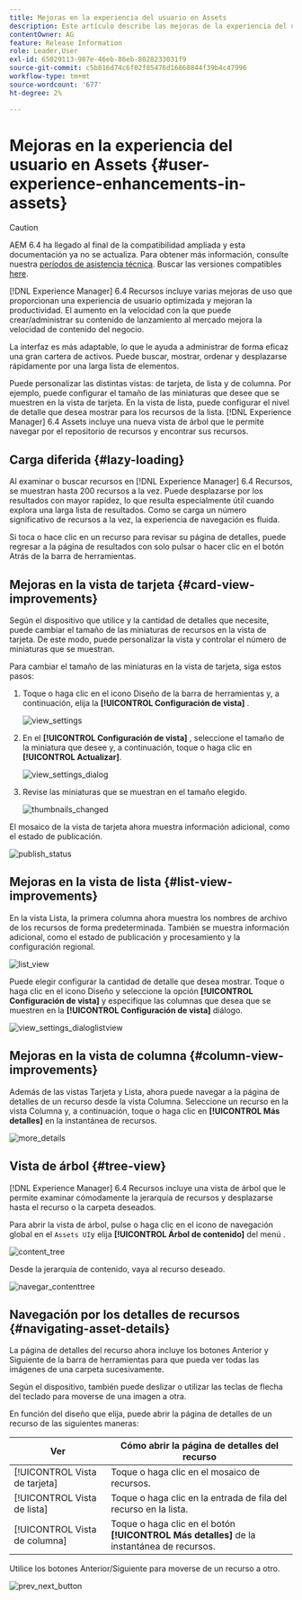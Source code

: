 ```yaml
---
title: Mejoras en la experiencia del usuario en Assets
description: Este artículo describe las mejoras de la experiencia del usuario en [!DNL Experience Manager] 6.4 Activos.
contentOwner: AG
feature: Release Information
role: Leader,User
exl-id: 65029113-987e-46eb-86eb-8028233031f9
source-git-commit: c5b816d74c6f02f85476d16868844f39b4c47996
workflow-type: tm+mt
source-wordcount: '677'
ht-degree: 2%

---
```


# Mejoras en la experiencia del usuario en Assets {#user-experience-enhancements-in-assets}

>[!CAUTION]
>
>AEM 6.4 ha llegado al final de la compatibilidad ampliada y esta documentación ya no se actualiza. Para obtener más información, consulte nuestra [períodos de asistencia técnica](https://helpx.adobe.com/es/support/programs/eol-matrix.html). Buscar las versiones compatibles [here](https://experienceleague.adobe.com/docs/).

[!DNL Experience Manager] 6.4 Recursos incluye varias mejoras de uso que proporcionan una experiencia de usuario optimizada y mejoran la productividad. El aumento en la velocidad con la que puede crear/administrar su contenido de lanzamiento al mercado mejora la velocidad de contenido del negocio.

La interfaz es más adaptable, lo que le ayuda a administrar de forma eficaz una gran cartera de activos. Puede buscar, mostrar, ordenar y desplazarse rápidamente por una larga lista de elementos.

Puede personalizar las distintas vistas: de tarjeta, de lista y de columna. Por ejemplo, puede configurar el tamaño de las miniaturas que desee que se muestren en la vista de tarjeta. En la vista de lista, puede configurar el nivel de detalle que desea mostrar para los recursos de la lista. [!DNL Experience Manager] 6.4 Assets incluye una nueva vista de árbol que le permite navegar por el repositorio de recursos y encontrar sus recursos.

## Carga diferida {#lazy-loading}

Al examinar o buscar recursos en [!DNL Experience Manager] 6.4 Recursos, se muestran hasta 200 recursos a la vez. Puede desplazarse por los resultados con mayor rapidez, lo que resulta especialmente útil cuando explora una larga lista de resultados. Como se carga un número significativo de recursos a la vez, la experiencia de navegación es fluida.

Si toca o hace clic en un recurso para revisar su página de detalles, puede regresar a la página de resultados con solo pulsar o hacer clic en el botón Atrás de la barra de herramientas.

## Mejoras en la vista de tarjeta {#card-view-improvements}

Según el dispositivo que utilice y la cantidad de detalles que necesite, puede cambiar el tamaño de las miniaturas de recursos en la vista de tarjeta. De este modo, puede personalizar la vista y controlar el número de miniaturas que se muestran.

Para cambiar el tamaño de las miniaturas en la vista de tarjeta, siga estos pasos:

1. Toque o haga clic en el icono Diseño de la barra de herramientas y, a continuación, elija la **[!UICONTROL Configuración de vista]** .

   ![view_settings](assets/view_settings.png)

1. En el **[!UICONTROL Configuración de vista]** , seleccione el tamaño de la miniatura que desee y, a continuación, toque o haga clic en **[!UICONTROL Actualizar]**.

   ![view_settings_dialog](assets/view_settings_dialog.png)

1. Revise las miniaturas que se muestran en el tamaño elegido.

   ![thumbnails_changed](assets/thumbnails_changed.png)

El mosaico de la vista de tarjeta ahora muestra información adicional, como el estado de publicación.

![publish_status](assets/publish_status.png)

## Mejoras en la vista de lista {#list-view-improvements}

En la vista Lista, la primera columna ahora muestra los nombres de archivo de los recursos de forma predeterminada. También se muestra información adicional, como el estado de publicación y procesamiento y la configuración regional.

![list_view](assets/list_view.png)

Puede elegir configurar la cantidad de detalle que desea mostrar. Toque o haga clic en el icono Diseño y seleccione la opción **[!UICONTROL Configuración de vista]** y especifique las columnas que desea que se muestren en la **[!UICONTROL Configuración de vista]** diálogo.

![view_settings_dialoglistview](assets/view_settings_dialoglistview.png)

## Mejoras en la vista de columna {#column-view-improvements}

Además de las vistas Tarjeta y Lista, ahora puede navegar a la página de detalles de un recurso desde la vista Columna. Seleccione un recurso en la vista Columna y, a continuación, toque o haga clic en **[!UICONTROL Más detalles]** en la instantánea de recursos.

![more_details](assets/more_details.png)

## Vista de árbol {#tree-view}

[!DNL Experience Manager] 6.4 Recursos incluye una vista de árbol que le permite examinar cómodamente la jerarquía de recursos y desplazarse hasta el recurso o la carpeta deseados.

Para abrir la vista de árbol, pulse o haga clic en el icono de navegación global en el `Assets UI`y elija **[!UICONTROL Árbol de contenido]** del menú .

![content_tree](assets/content_tree.png)

Desde la jerarquía de contenido, vaya al recurso deseado.

![navegar_contenttree](assets/navigate_contenttree.png)

## Navegación por los detalles de recursos {#navigating-asset-details}

La página de detalles del recurso ahora incluye los botones Anterior y Siguiente de la barra de herramientas para que pueda ver todas las imágenes de una carpeta sucesivamente.

Según el dispositivo, también puede deslizar o utilizar las teclas de flecha del teclado para moverse de una imagen a otra.

En función del diseño que elija, puede abrir la página de detalles de un recurso de las siguientes maneras:

| **Ver** | **Cómo abrir la página de detalles del recurso** |
|---|---|
| [!UICONTROL Vista de tarjeta] | Toque o haga clic en el mosaico de recursos. |
| [!UICONTROL Vista de lista] | Toque o haga clic en la entrada de fila del recurso en la lista. |
| [!UICONTROL Vista de columna] | Toque o haga clic en el botón **[!UICONTROL Más detalles]** de la instantánea de recursos. |

Utilice los botones Anterior/Siguiente para moverse de un recurso a otro.

![prev_next_button](assets/prev_next_buttons.png)
